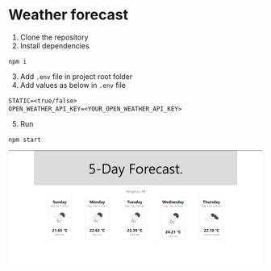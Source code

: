 # Weather forecast

1. Clone the repository
2. Install dependencies
  ```
  npm i
  ```
3. Add `.env` file in project root folder
4. Add values as below in `.env` file
  ```
  STATIC=<true/false>
  OPEN_WEATHER_API_KEY=<YOUR_OPEN_WEATHER_API_KEY>
  ```
5. Run
  ```
  npm start
  ```

![weather-forecast-app-screenshot](https://github.com/sdhanishk/weather-forecast/blob/main/public/images/weather-forecast-screenshot.png?raw=true)